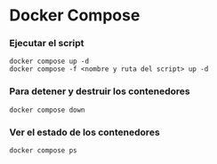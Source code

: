 # Docker Compose

### Ejecutar el script

```
docker compose up -d
docker compose -f <nombre y ruta del script> up -d
```

### Para detener y destruir los contenedores

```
docker compose down
```

### Ver el estado de los contenedores

```
docker compose ps
```
